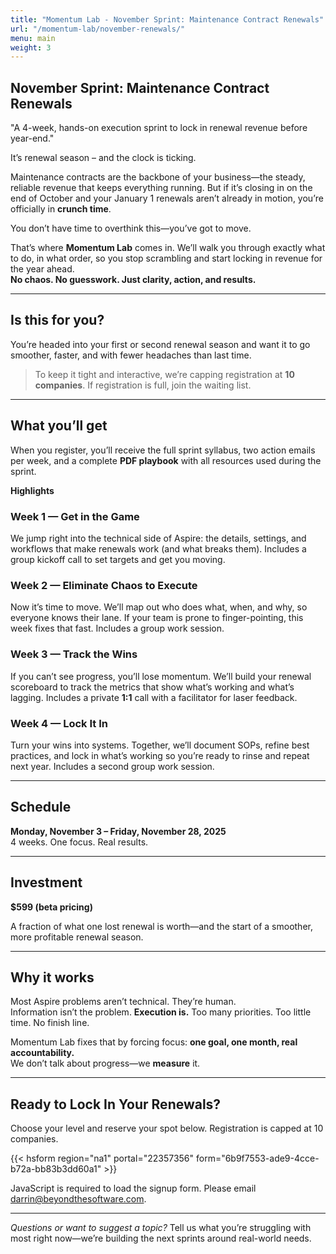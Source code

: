 ```yaml
---
title: "Momentum Lab - November Sprint: Maintenance Contract Renewals"
url: "/momentum-lab/november-renewals/"
menu: main
weight: 3
---
```


## November Sprint: Maintenance Contract Renewals
"A 4-week, hands-on execution sprint to lock in renewal revenue before year-end."

It’s renewal season – and the clock is ticking.

Maintenance contracts are the backbone of your business—the steady, reliable revenue that keeps everything running. But if it’s closing in on the end of October and your January 1 renewals aren’t already in motion, you’re officially in **crunch time**.

You don’t have time to overthink this—you’ve got to move.  

That’s where **Momentum Lab** comes in. We’ll walk you through exactly what to do, in what order, so you stop scrambling and start locking in revenue for the year ahead.  
**No chaos. No guesswork. Just clarity, action, and results.**

---

## Is this for you?

You’re headed into your first or second renewal season and want it to go smoother, faster, and with fewer headaches than last time.

> To keep it tight and interactive, we’re capping registration at **10 companies**. If registration is full, join the waiting list.

---

## What you’ll get

When you register, you’ll receive the full sprint syllabus, two action emails per week, and a complete **PDF playbook** with all resources used during the sprint.

**Highlights**

### Week 1 — Get in the Game
We jump right into the technical side of Aspire: the details, settings, and workflows that make renewals work (and what breaks them). Includes a group kickoff call to set targets and get you moving.

### Week 2 — Eliminate Chaos to Execute
Now it’s time to move. We’ll map out who does what, when, and why, so everyone knows their lane. If your team is prone to finger-pointing, this week fixes that fast. Includes a group work session.

### Week 3 — Track the Wins
If you can’t see progress, you’ll lose momentum. We’ll build your renewal scoreboard to track the metrics that show what’s working and what’s lagging. Includes a private **1:1** call with a facilitator for laser feedback.

### Week 4 — Lock It In
Turn your wins into systems. Together, we’ll document SOPs, refine best practices, and lock in what’s working so you’re ready to rinse and repeat next year. Includes a second group work session.

---

## Schedule

**Monday, November 3 – Friday, November 28, 2025**  
4 weeks. One focus. Real results.

---

## Investment

**$599 (beta pricing)**

A fraction of what one lost renewal is worth—and the start of a smoother, more profitable renewal season.

---

## Why it works

Most Aspire problems aren’t technical. They’re human.  
Information isn’t the problem. **Execution is.** Too many priorities. Too little time. No finish line.

Momentum Lab fixes that by forcing focus: **one goal, one month, real accountability.**  
We don’t talk about progress—we **measure** it.

---

## Ready to Lock In Your Renewals?

Choose your level and reserve your spot below. Registration is capped at 10 companies.

{{< hsform region="na1" portal="22357356" form="6b9f7553-ade9-4cce-b72a-bb83b3dd60a1" >}}

<noscript>
  JavaScript is required to load the signup form. Please email <a href="mailto:darrin@beyondthesoftware.com">darrin@beyondthesoftware.com</a>.
</noscript>

---

_Questions or want to suggest a topic?_ Tell us what you’re struggling with most right now—we’re building the next sprints around real-world needs.
